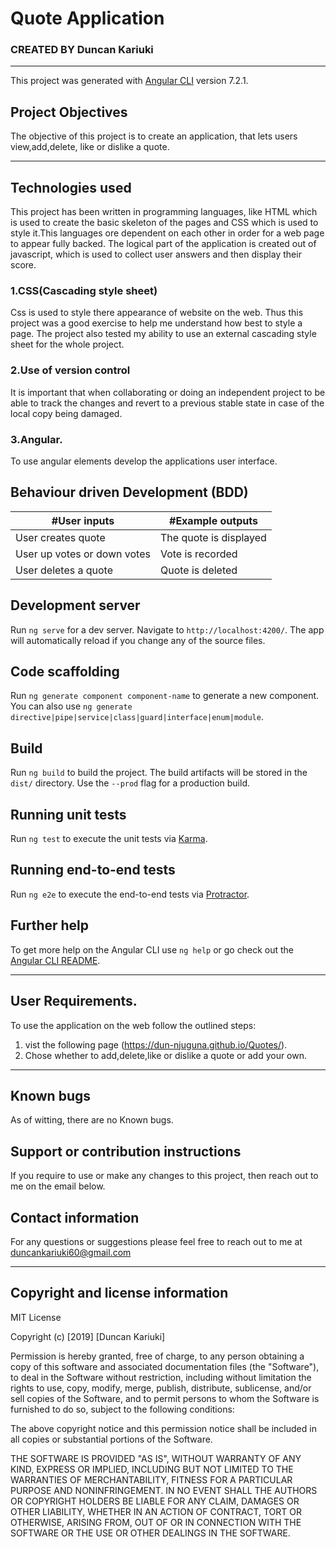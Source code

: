 # Quote Application
### CREATED BY  Duncan Kariuki

----------------------------------------------------------------------

This project was generated with [Angular CLI](https://github.com/angular/angular-cli) version 7.2.1.

## Project Objectives
The objective of this project is to create an application, that lets users view,add,delete, like or dislike a quote.

----------------------------------------------------------------------

## Technologies used
This project has been written in programming languages, like HTML which is used to create the basic skeleton of the pages and CSS which is used to style it.This languages ore dependent on each other in order for a web page to appear fully backed.
The logical part of the application is created out of javascript, which is used to collect user answers and then display their score.

### 1.CSS(Cascading style sheet)
Css is used to style there appearance of website on the web. Thus this project was a good exercise to help me understand how best to style a page. The project also tested my ability to use an external cascading style sheet for the whole project.

### 2.Use of version control
It is important that when collaborating or doing an independent project to be able to track the changes and revert to a previous stable state in case of the local copy being damaged.

### 3.Angular.
To use angular elements develop the applications user interface.

## Behaviour driven Development (BDD)
|#User inputs   |  #Example outputs |         
|---------------|-------------------|
| User creates quote              | The quote is displayed                  |
| User up votes or down votes              | Vote is recorded                 |
| User deletes a quote              | Quote is deleted                  |


## Development server

Run `ng serve` for a dev server. Navigate to `http://localhost:4200/`. The app will automatically reload if you change any of the source files.

## Code scaffolding

Run `ng generate component component-name` to generate a new component. You can also use `ng generate directive|pipe|service|class|guard|interface|enum|module`.

## Build

Run `ng build` to build the project. The build artifacts will be stored in the `dist/` directory. Use the `--prod` flag for a production build.

## Running unit tests

Run `ng test` to execute the unit tests via [Karma](https://karma-runner.github.io).

## Running end-to-end tests

Run `ng e2e` to execute the end-to-end tests via [Protractor](http://www.protractortest.org/).

## Further help

To get more help on the Angular CLI use `ng help` or go check out the [Angular CLI README](https://github.com/angular/angular-cli/blob/master/README.md).

-------------------------------------------------------------------


## User Requirements.
To use the application on the web follow the outlined steps:
1. vist the following page (https://dun-njuguna.github.io/Quotes/).
2. Chose whether to add,delete,like or dislike a quote or add your own.

---------------------------------------------------------------------

## Known bugs
As of witting, there are no Known bugs.

## Support or contribution instructions
If you require to use or make any changes to this project, then reach out to me on the email below.

## Contact information
For any questions or suggestions please feel free to reach out to me at duncankariuki60@gmail.com

-----------------------------------------------------------------------------

## Copyright and license information

MIT License

Copyright (c) [2019] [Duncan Kariuki]

Permission is hereby granted, free of charge, to any person obtaining a copy
of this software and associated documentation files (the "Software"), to deal
in the Software without restriction, including without limitation the rights
to use, copy, modify, merge, publish, distribute, sublicense, and/or sell
copies of the Software, and to permit persons to whom the Software is
furnished to do so, subject to the following conditions:

The above copyright notice and this permission notice shall be included in all
copies or substantial portions of the Software.

THE SOFTWARE IS PROVIDED "AS IS", WITHOUT WARRANTY OF ANY KIND, EXPRESS OR
IMPLIED, INCLUDING BUT NOT LIMITED TO THE WARRANTIES OF MERCHANTABILITY,
FITNESS FOR A PARTICULAR PURPOSE AND NONINFRINGEMENT. IN NO EVENT SHALL THE
AUTHORS OR COPYRIGHT HOLDERS BE LIABLE FOR ANY CLAIM, DAMAGES OR OTHER
LIABILITY, WHETHER IN AN ACTION OF CONTRACT, TORT OR OTHERWISE, ARISING FROM,
OUT OF OR IN CONNECTION WITH THE SOFTWARE OR THE USE OR OTHER DEALINGS IN THE
SOFTWARE.
